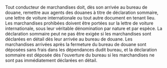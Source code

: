 Tout conducteur de marchandises doit, dès son arrivée
au bureau de douane, remettre aux agents des douanes à titre de
déclaration sommaire, une lettre de voiture internationale ou tout autre
document en tenant lieu.
Les marchandises prohibées doivent être portées sur la lettre de voiture
internationale, sous leur véritable dénomination par nature et par
espèce.
La déclaration sommaire peut ne pas être exigée si les marchandises sont
déclarées en détail dès leur arrivée au bureau de douane.
Les marchandises arrivées après la fermeture du bureau de douane sont
déposées sans frais dans les dépendances dudit bureau, et la déclaration
sommaire est déposée dès l'ouverture du bureau si les marchandises ne
sont pas immédiatement déclarées en détail.